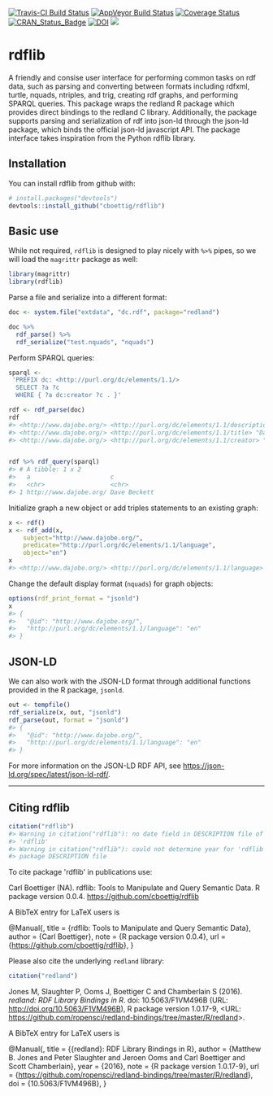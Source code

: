 
[![Travis-CI Build Status](https://travis-ci.org/cboettig/rdflib.svg?branch=master)](https://travis-ci.org/cboettig/rdflib) [![AppVeyor Build Status](https://ci.appveyor.com/api/projects/status/github/cboettig/rdflib?branch=master&svg=true)](https://ci.appveyor.com/project/cboettig/rdflib) [![Coverage Status](https://img.shields.io/codecov/c/github/cboettig/rdflib/master.svg)](https://codecov.io/github/cboettig/rdflib?branch=master) [![CRAN\_Status\_Badge](http://www.r-pkg.org/badges/version/rdflib)](https://cran.r-project.org/package=rdflib) [![DOI](https://zenodo.org/badge/100521776.svg)](https://zenodo.org/badge/latestdoi/100521776) [![](https://badges.ropensci.org/169_status.svg)](https://github.com/ropensci/onboarding/issues/169)

<!-- README.md is generated from README.Rmd. Please edit that file -->
rdflib
======

A friendly and consise user interface for performing common tasks on rdf data, such as parsing and converting between formats including rdfxml, turtle, nquads, ntriples, and trig, creating rdf graphs, and performing SPARQL queries. This package wraps the redland R package which provides direct bindings to the redland C library. Additionally, the package supports parsing and serialization of rdf into json-ld through the json-ld package, which binds the official json-ld javascript API. The package interface takes inspiration from the Python rdflib library.

Installation
------------

You can install rdflib from github with:

``` r
# install.packages("devtools")
devtools::install_github("cboettig/rdflib")
```

Basic use
---------

While not required, `rdflib` is designed to play nicely with `%>%` pipes, so we will load the `magrittr` package as well:

``` r
library(magrittr)
library(rdflib)
```

Parse a file and serialize into a different format:

``` r
doc <- system.file("extdata", "dc.rdf", package="redland")

doc %>%
  rdf_parse() %>%
  rdf_serialize("test.nquads", "nquads")
```

Perform SPARQL queries:

``` r
sparql <-
 'PREFIX dc: <http://purl.org/dc/elements/1.1/>
  SELECT ?a ?c
  WHERE { ?a dc:creator ?c . }'

rdf <- rdf_parse(doc)
rdf
#> <http://www.dajobe.org/> <http://purl.org/dc/elements/1.1/description> "The generic home page of Dave Beckett." .
#> <http://www.dajobe.org/> <http://purl.org/dc/elements/1.1/title> "Dave Beckett's Home Page" .
#> <http://www.dajobe.org/> <http://purl.org/dc/elements/1.1/creator> "Dave Beckett" .


rdf %>% rdf_query(sparql)
#> # A tibble: 1 x 2
#>   a                      c           
#>   <chr>                  <chr>       
#> 1 http://www.dajobe.org/ Dave Beckett
```

Initialize graph a new object or add triples statements to an existing graph:

``` r
x <- rdf()
x <- rdf_add(x, 
    subject="http://www.dajobe.org/",
    predicate="http://purl.org/dc/elements/1.1/language",
    object="en")
x
#> <http://www.dajobe.org/> <http://purl.org/dc/elements/1.1/language> "en" .
```

Change the default display format (`nquads`) for graph objects:

``` r
options(rdf_print_format = "jsonld")
x
#> {
#>   "@id": "http://www.dajobe.org/",
#>   "http://purl.org/dc/elements/1.1/language": "en"
#> }
```

JSON-LD
-------

We can also work with the JSON-LD format through additional functions provided in the R package, `jsonld`.

``` r
out <- tempfile()
rdf_serialize(x, out, "jsonld")
rdf_parse(out, format = "jsonld")
#> {
#>   "@id": "http://www.dajobe.org/",
#>   "http://purl.org/dc/elements/1.1/language": "en"
#> }
```

For more information on the JSON-LD RDF API, see <https://json-ld.org/spec/latest/json-ld-rdf/>.

------------------------------------------------------------------------

Citing rdflib
-------------

``` r
citation("rdflib")
#> Warning in citation("rdflib"): no date field in DESCRIPTION file of package
#> 'rdflib'
#> Warning in citation("rdflib"): could not determine year for 'rdflib' from
#> package DESCRIPTION file
```

To cite package 'rdflib' in publications use:

Carl Boettiger (NA). rdflib: Tools to Manipulate and Query Semantic Data. R package version 0.0.4. <https://github.com/cboettig/rdflib>

A BibTeX entry for LaTeX users is

@Manual{, title = {rdflib: Tools to Manipulate and Query Semantic Data}, author = {Carl Boettiger}, note = {R package version 0.0.4}, url = {<https://github.com/cboettig/rdflib>}, }

Please also cite the underlying `redland` library:

``` r
citation("redland")
```

Jones M, Slaughter P, Ooms J, Boettiger C and Chamberlain S (2016). *redland: RDF Library Bindings in R*. doi: 10.5063/F1VM496B (URL: <http://doi.org/10.5063/F1VM496B>), R package version 1.0.17-9, &lt;URL: <https://github.com/ropensci/redland-bindings/tree/master/R/redland>&gt;.

A BibTeX entry for LaTeX users is

@Manual{, title = {{redland}: RDF Library Bindings in R}, author = {Matthew B. Jones and Peter Slaughter and Jeroen Ooms and Carl Boettiger and Scott Chamberlain}, year = {2016}, note = {R package version 1.0.17-9}, url = {<https://github.com/ropensci/redland-bindings/tree/master/R/redland>}, doi = {10.5063/F1VM496B}, }
